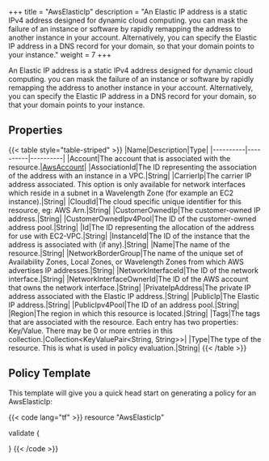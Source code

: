 +++
title = "AwsElasticIp"
description = "An Elastic IP address is a static IPv4 address designed for dynamic cloud computing. you can mask the failure of an instance or software by rapidly remapping the address to another instance in your account. Alternatively, you can specify the Elastic IP address in a DNS record for your domain, so that your domain points to your instance."
weight = 7
+++

An Elastic IP address is a static IPv4 address designed for dynamic cloud computing. you can mask the failure of an instance or software by rapidly remapping the address to another instance in your account. Alternatively, you can specify the Elastic IP address in a DNS record for your domain, so that your domain points to your instance.

## Properties
{{< table style="table-striped" >}}
|Name|Description|Type|
|----------|----------|----------|
|Account|The account that is associated with the resource.|[AwsAccount](/docs/aws/resources/awsaccount/)|
|AssociationId|The ID representing the association of the address with an instance in a VPC.|String|
|CarrierIp|The carrier IP address associated. This option is only available for network interfaces which reside in a subnet in a Wavelength Zone (for example an EC2 instance).|String|
|CloudId|The cloud specific unique identifier for this resource, eg: AWS Arn.|String|
|CustomerOwnedIp|The customer-owned IP address.|String|
|CustomerOwnedIpv4Pool|The ID of the customer-owned address pool.|String|
|Id|The ID representing the allocation of the address for use with EC2-VPC.|String|
|InstanceId|The ID of the instance that the address is associated with (if any).|String|
|Name|The name of the resource.|String|
|NetworkBorderGroup|The name of the unique set of Availability Zones, Local Zones, or Wavelength Zones from which AWS advertises IP addresses.|String|
|NetworkInterfaceId|The ID of the network interface.|String|
|NetworkInterfaceOwnerId|The ID of the AWS account that owns the network interface.|String|
|PrivateIpAddress|The private IP address associated with the Elastic IP address.|String|
|PublicIp|The Elastic IP address.|String|
|PublicIpv4Pool|The ID of an address pool.|String|
|Region|The region in which this resource is located.|String|
|Tags|The tags that are associated with the resource. Each entry has two properties: Key/Value. There may be 0 or more entries in this collection.|Collection\<KeyValuePair<String, String>>|
|Type|The type of the resource. This is what is used in policy evaluation.|String|
{{< /table >}}

## Policy Template
This template will give you a quick head start on generating a policy for an AwsElasticIp:

{{< code lang="tf" >}}
resource "AwsElasticIp"

validate {

}
{{< /code >}}

